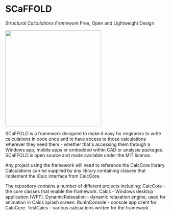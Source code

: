 # SCaFFOLD
*Structural Calculations Framework*
Free, Open and Lightweight Design

<img src="Calcs/resources/CalcSplash.gif" width="300">

SCaFFOLD is a framework designed to make it easy for engineers to write calculations in code once and to have access to those calculations wherever they need them - whether that's accessing them through a Windows app, mobile apps or embedded within CAD or analysis packages. SCaFFOLD is open source and made available under the MIT license.

Any project using the framework will need to reference the CalcCore library. Calculations can be supplied by any library containing classes that implement the ICalc interface from CalcCore.

The repository contains a number of different projects including:
CalcCore - the core classes that enable the framework.
Calcs - Windows desktop application (WPF).
DynamicRelaxation - dynamic relaxation engine, used for animation in Calcs splash screen.
RunInConsole - console app client for CalcCore.
TestCalcs - various calcuations written for the framework.
